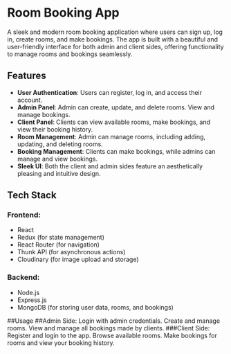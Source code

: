 # Room Booking App

A sleek and modern room booking application where users can sign up, log in, create rooms, and make bookings. The app is built with a beautiful and user-friendly interface for both admin and client sides, offering functionality to manage rooms and bookings seamlessly.

## Features

- **User Authentication**: Users can register, log in, and access their account.
- **Admin Panel**: Admin can create, update, and delete rooms. View and manage bookings.
- **Client Panel**: Clients can view available rooms, make bookings, and view their booking history.
- **Room Management**: Admin can manage rooms, including adding, updating, and deleting rooms.
- **Booking Management**: Clients can make bookings, while admins can manage and view bookings.
- **Sleek UI**: Both the client and admin sides feature an aesthetically pleasing and intuitive design.

## Tech Stack

### Frontend:
- React
- Redux (for state management)
- React Router (for navigation)
- Thunk API (for asynchronous actions)
- Cloudinary (for image upload and storage)

### Backend:
- Node.js
- Express.js
- MongoDB (for storing user data, rooms, and bookings)

##Usage
##Admin Side:
Login with admin credentials.
Create and manage rooms.
View and manage all bookings made by clients.
###Client Side:
Register and login to the app.
Browse available rooms.
Make bookings for rooms and view your booking history.
